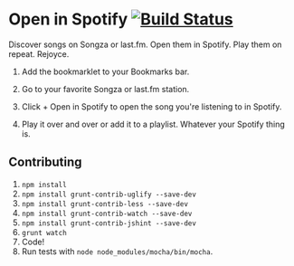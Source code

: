 Open in Spotify [![Build Status](https://travis-ci.org/lauren/open-in-spotify.png?branch=master)](https://travis-ci.org/lauren/open-in-spotify)
===============

Discover songs on Songza or last.fm. Open them in Spotify. Play them on repeat. Rejoyce.

1. Add the bookmarklet to your Bookmarks bar.

2. Go to your favorite Songza or last.fm station.

3. Click + Open in Spotify to open the song you're listening to in Spotify.

4. Play it over and over or add it to a playlist. Whatever your Spotify thing is.

Contributing
------------

1. `npm install`
2. `npm install grunt-contrib-uglify --save-dev`
3. `npm install grunt-contrib-less --save-dev`
4. `npm install grunt-contrib-watch --save-dev`
5. `npm install grunt-contrib-jshint --save-dev`
6. `grunt watch`
7. Code!
8. Run tests with `node node_modules/mocha/bin/mocha`.